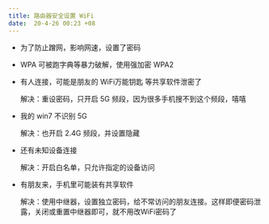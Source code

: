 ```yaml
---
title: 路由器安全设置 WiFi
date:  20-4-26 00:23 +08
---
```


- 为了防止蹭网，影响网速，设置了密码

- WPA 可被跑字典等暴力破解，使用强加密 WPA2

- 有人连接，可能是朋友的 WiFi万能钥匙 等共享软件泄密了

  解决：重设密码，只开启 5G 频段，因为很多手机搜不到这个频段，嘻嘻

- 我的 win7 不识别 5G

  解决：也开启 2.4G 频段，并设置隐藏

- 还有未知设备连接

  解决：开启白名单，只允许指定的设备访问

- 有朋友来，手机里可能装有共享软件

  解决：使用中继器，设置独立密码，给不常访问的朋友连接。这样即便密码泄露，关闭或重置中继器即可，就不用改WiFi密码了
